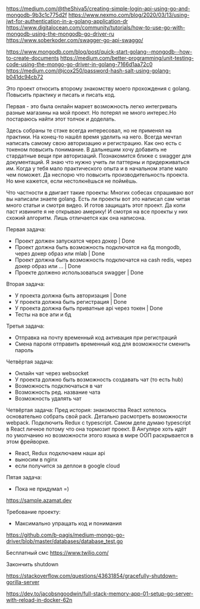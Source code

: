 https://medium.com/@theShiva5/creating-simple-login-api-using-go-and-mongodb-9b3c1c775d2f
https://www.nexmo.com/blog/2020/03/13/using-jwt-for-authentication-in-a-golang-application-dr
https://www.digitalocean.com/community/tutorials/how-to-use-go-with-mongodb-using-the-mongodb-go-driver-ru
https://www.soberkoder.com/swagger-go-api-swaggo/

https://www.mongodb.com/blog/post/quick-start-golang--mongodb--how-to-create-documents
https://medium.com/better-programming/unit-testing-code-using-the-mongo-go-driver-in-golang-7166d1aa72c0
https://medium.com/@jcox250/password-hash-salt-using-golang-b041dc94cb72


Это проект относить второму знакомству моего прохождения с golang. Повысить практику и писать и писать код.

Первая - это была онлайн маркет возможность легко интегривать разные магазины на мой проект. Но потерял не много интерес.Но постараюсь найти этот толчок и доделать.

Здесь собраны те стэке всегда интересовал, но не применял на практики. На конец-то нашёл время уделить на него.
Всегда мечтал написать самому свою авторизацию и регистрацию. Как оно есть с токеном повысить понимание. 
В дальнешим хочу добавить не стардатные вещи при авторизаций.
Познакомится ближе с swagger для документаций.
Я знаю что нужно учить ли паттерны и придерживаться им. Когда у тебя мало практического опыта и в начальном этапе мало чем поможет. Да неспорю что повысить производительность проекта. Но мне кажется, если нестолкнёшься не поймёшь.

Что частности в двигает такие проекты:
Многих собесах спрашиваю вот вы написали знаете golang. Есть ли проекты вот это написал сам читая много статьи и смотря видео.
И готов защищать этот проект. Да копи паст извините я не открываю америку! И смотря на все проекты у них схожий алгоритм. Лишь отличается как она написона. 



Первая задача:
- Проект должен запускатся через докер | Done
- Проект должна быть возможность подключатся на бд mongodb, через докер образ или mlab  | Done
- Проект должна быть возможность подключатся на cash redis, через докер образ или ...  | Done
- Проекте должено использоваться swagger | Done

Вторая задача:
- У проекта должна быть авторизация | Done
- У проекта должна быть регистрация | Done
- У проекта должна быть приватные api через токен | Done
- Тесты на все апи и бд


Третья задача:
- Отправка на почту временный код активация при регистраций
- Смена пароля отправить временный код для возможности сменить пароль


Четвёртая задача:
- Онлайн чат через websocket
- У проекта должно быть возможность создавать чат (то есть hub)
- Возможность подключаться в чат 
- Возможность ред. название чата
- Возможность удалять чат

Четвёртая задача:
Пред история: знакомоства React хотелось основательно собрать свой pack. Детально расмотреть возможности webpack. Подключить Redux c typescript. Самом деле думаю typescript в React личное потому что она тормозит проект. В Ангуляре хоть идёт по умолчанию но возможности этого языка в мире ООП раскрывается в этом фрейворке. 
- React, Redux подключаем наши api
- выносим в nginx
- если получится за деплои в google cloud

Пятая задача:
- Пока не придумал =)




https://sample.azamat.dev

Требование проекту:
- Максимально упращать код и понимания



https://github.com/b-pagis/medium-mongo-go-driver/blob/master/databases/database_test.go


Бесплатный смс
https://www.twilio.com/

Закончить shutdown

https://stackoverflow.com/questions/43631854/gracefully-shutdown-gorilla-server

https://dev.to/jacobsngoodwin/full-stack-memory-app-01-setup-go-server-with-reload-in-docker-62n